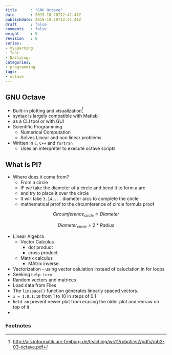 ```yaml
---
title      : "GNU Octave"
date       : 2019-10-20T12:41:41Z
publishdate: 2019-10-20T12:41:41Z
draft      : false
comments   : false
weight     : 5
revision   : 0
series:
- myLearning
- Test
- DailyLogs
categories:
- programming
tags:
- octave
---
```


<!-- more -->
## GNU Octave

* Built-in plotting and visualization[^1]
* syntax is largely compatible with Matlab
* as a CLI tool or with GUI
* Scientific Programming
  * Numerical Computation
  * Solves Linear and non linear problems
* Written in `C`, `C++` and `fortran` 
  * Uses an interpreter to execute octave scripts

## What is PI?

* Where does it come from?
  * From a circle
  * IF we take the diameter of a circle and bend it to form a arc
  * and try to place it over the circle
  * It will take `3.14....` diameter arcs to complete the circle
  * mathematical prrof to the circumference of circle formula proof

$$ Circumference_{circle} \propto Diameter $$

$$ Diameter_{circle} = 2 * Radius $$

* Linear Algebra
  * Vector Calculus
    * dot product
    * cross product
  * Matrix calculus
    * MAtrix inverse
* Vectorization - using vector calulation instead of caluclation in for loops
* Seeking `help term`
* Random vectors and matrices
* Load data from Files
* The `linspace()` function generates linearly spaced vectors.
* `x = 1:0.1:10` from 1 to 10 in steps of 0.1
* `hold on` prevent newer plot from erasing the older plot and redraw on top of it
* 

### Footnotes

[^1]: http://ais.informatik.uni-freiburg.de/teaching/ws11/robotics2/pdfs/rob2-03-octave.pdf
[^2]:
